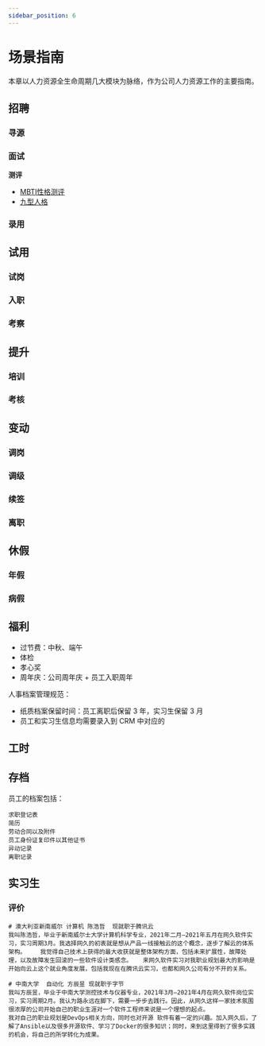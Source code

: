 ```yaml
---
sidebar_position: 6
---
```


# 场景指南

本章以人力资源全生命周期几大模块为脉络，作为公司人力资源工作的主要指南。

## 招聘

### 寻源
### 面试

**测评**

* [MBTI性格测评](http://www.askpsyc.com/info/11)
* [九型人格](http://apesk.com/ninehouse/)

### 录用

## 试用

### 试岗
### 入职
###  考察

## 提升

### 培训
### 考核

## 变动

### 调岗
### 调级
### 续签
### 离职

## 休假

### 年假
### 病假

## 福利

* 过节费：中秋、端午
* 体检
* 孝心奖
* 周年庆：公司周年庆 + 员工入职周年


人事档案管理规范：  

* 纸质档案保留时间：员工离职后保留 3 年，实习生保留 3 月
* 员工和实习生信息均需要录入到 CRM 中对应的

## 工时

## 存档

员工的档案包括：  

```
求职登记表
简历
劳动合同以及附件
员工身份证复印件以其他证书
异动记录
离职记录
```


## 实习生

### 评价

```
# 澳大利亚新南威尔 计算机 陈浩哲  现就职于腾讯云
我叫陈浩哲，毕业于新南威尔士大学计算机科学专业，2021年二月—2021年五月在网久软件实习，实习周期3月。我选择网久的初衷就是想从产品一线接触云的这个概念，逐步了解云的体系架构。    我觉得自己技术上获得的最大收获就是整体架构方面，包括未来扩展性，故障处理，以及故障发生回滚的一些软件设计类感念。   来网久软件实习对我职业规划最大的影响是开始向云上这个就业角度发展，包括我现在在腾讯云实习，也都和网久公司有分不开的关系。

# 中南大学  自动化 方辰昱 现就职于字节
我叫方辰昱，毕业于中南大学测控技术与仪器专业，2021年3月—2021年4月在网久软件岗位实习，实习周期2月。我认为路永远在脚下，需要一步步去践行。因此，从网久这样一家技术氛围很浓厚的公司开始自己的职业生涯对一个软件工程师来说是一个理想的起点。
我对自己的职业规划是DevOps相关方向，同时也对开源 软件有着一定的兴趣。加入网久后，了解了Ansible以及很多开源软件、学习了Docker的很多知识；同时，来到这里得到了很多实践的机会，将自己的所学转化为成果。
```